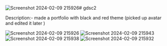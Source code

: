 ![Screenshot 2024-02-09 215926](https://github.com/Praneet7871/gdsc2/assets/154925400/74ea8168-7de8-4f93-9721-2c02b1d370ba)# gdsc2

Description:-
made a portfolio with black and red theme (picked up avatar and edited it later )

![Screenshot 2024-02-09 215926](https://github.com/Praneet7871/gdsc2/assets/154925400/d4c6f7fc-c7b2-4023-92f4-6b30fc40f0d7)
![Screenshot 2024-02-09 215943](https://github.com/Praneet7871/gdsc2/assets/154925400/ed44a763-08fa-49c8-8d9b-7a51c1e52ede)
![Screenshot 2024-02-09 215938](https://github.com/Praneet7871/gdsc2/assets/154925400/ac689d77-68e0-48ba-b407-c97f99fafb64)
![Screenshot 2024-02-09 215932](https://github.com/Praneet7871/gdsc2/assets/154925400/adff343c-6c32-47d4-b198-cb6e3eb1af29)


